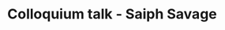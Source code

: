 ---
name: Saiph Savage
position: Northeastern University
title: Colloquium talk - Saiph Savage
date_coll: Friday, April 29th 2022, 12 PM ET / 5 PM WAT / 6 PM CET
bio: Saiph Savage is an Assistant Professor at Northeastern University in the Khoury College of Computer Sciences where she conducts research in the intersection of Human Computer Interaction, A.I., and Civic Technology. She is one of the 35 Innovators under 35 by the MIT Technology Review, a Google Anita Borg Scholarship recipient, and a fellow at the Center for Democracy & Technology. Her work has been covered in the BBC, Deutsche Welle, the Economist, and the New York Times, as well as published in top venues such as ACM CHI, CSCW, and the Web Conference, where she has also won honorable mentions and impact awards. Dr. Savage has been awarded grants from the National Science Foundation, the United Nations, diverse industry actors, and has also formalized new collaborations with Federal and local Governments where she is driving them to adopt Human Centered Design and A.I. to deliver better experiences and government services for citizens. Dr. Savage students have obtained fellowships and internships in industry (Facebook Research, Twitch Research, Twitter, Snap, and Microsoft Research) as well as academia (Oxford Internet Institute). Saiph holds a bachelor's degree in Computer Engineering from the National Autonomous University of Mexico (UNAM), and a master's and Ph.D. in Computer Science from the University of California, Santa Barbara (UCSB). Dr. Savage has also worked at the University of Washington, and Carnegie Mellon University (CMU). Additionally, Dr. Savage has been a tech worker at Microsoft Bing, Intel Labs, and a crowd research worker at Stanford.
talktitle: The Future of A.I. for Social Good
talkapstract: The A.I. Industry has powered a futuristic reality of self-driving cars and voice assistants to help us with almost any need. However, the A.I. Industry has also created systematic challenges. For instance, while it has led to platforms where workers label data to improve machine learning algorithms, my research has uncovered that these workers earn less than minimum wage. We are also seeing the surge of A.I. algorithms that privilege certain populations and racially exclude others. If we were able to fix these challenges we could create greater societal justice and enable A.I. that better addresses people's needs, especially groups we have traditionally excluded. In this talk, I will discuss some of these urgent global problems that my research has uncovered from the A.I. Industry. I will present how we can start to address these problems through my proposed "A.I. For Good" framework. My framework uses value sensitive design to understand people's values and rectify harm. I will present case-studies where I use this framework to design A.I. systems that improve the labor conditions of the workers operating behind the scenes in our A.I. industry. I conclude by presenting a research agenda for studying the impact of A.I. in society; and researching effective socio-technical solutions in favor of workers.
description: Saiph Savage - The Future of A.I. for Social Good
season: Spring 2022
active: 0
image: "/assets/colloquium/housing.jpg"
link: http://www.saiph.org/
youtube_link: https://www.youtube.com/watch?v=2Rgg39zj7Rk
---
